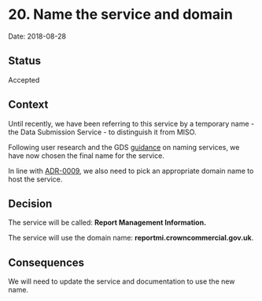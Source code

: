 # 20. Name the service and domain

Date: 2018-08-28

## Status

Accepted

## Context

Until recently, we have been referring to this service by a temporary name - the
Data Submission Service - to distinguish it from MISO.

Following user research and the GDS [guidance][gds-guidance] on naming services,
we have now chosen the final name for the service.

In line with [ADR-0009][adr-0009], we also need to pick an appropriate domain
name to host the service.

## Decision

The service will be called: **Report Management Information.**

The service will use the domain name: **reportmi.crowncommercial.gov.uk**.

## Consequences

We will need to update the service and documentation to use the new name.

[gds-guidance]: https://designnotes.blog.gov.uk/2015/06/22/good-services-are-verbs-2/
[adr-0009]: 0009-user-interface-look-and-feel.md
